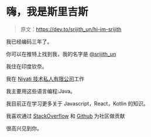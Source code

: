 # 嗨，我是斯里吉斯

> 原文：<https://dev.to/srijith_un/hi-im-srijith>

我已经编码三年了。

你可以在推特上找到我，我的名字是 [@srijith_un](https://twitter.com/srijith_un)

我住在印度钦奈。

我在 [Niyati 技术私人有限公司](https://www.niyati.com/)工作

我主要用这些语言编程:Java。

我目前正在学习更多关于 Javascript，React，Kotlin 的知识。

我喜欢通过 [StackOverflow](http://stackoverflow.com/users/3836513/srijith) 和 [Github](https://github.com/sjthn) 为社区做贡献

很高兴见到你。